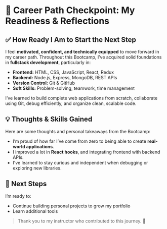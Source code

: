 # 🚀 Career Path Checkpoint: My Readiness & Reflections

## ✅ How Ready I Am to Start the Next Step

I feel **motivated, confident, and technically equipped** to move forward in my career path. Throughout this Bootcamp, I’ve acquired solid foundations in **fullstack development**, particularly in:

- **Frontend:** HTML, CSS, JavaScript, React, Redux
- **Backend:** Node.js, Express, MongoDB, REST APIs
- **Version Control:** Git & GitHub
- **Soft Skills:** Problem-solving, teamwork, time management

I’ve learned to build complete web applications from scratch, collaborate using Git, debug efficiently, and organize clean, scalable code.

## 💡 Thoughts & Skills Gained

Here are some thoughts and personal takeaways from the Bootcamp:

- I’m proud of how far I’ve come from zero to being able to create **real-world applications**.
- I improved a lot in **React hooks**, and integrating frontend with backend APIs.
- I've learned to stay curious and independent when debugging or exploring new libraries.

## 👣 Next Steps

I’m ready to:
- Continue building personal projects to grow my portfolio
- Learn additional tools 

> Thank you to my instructor who contributed to this journey. 🚀



